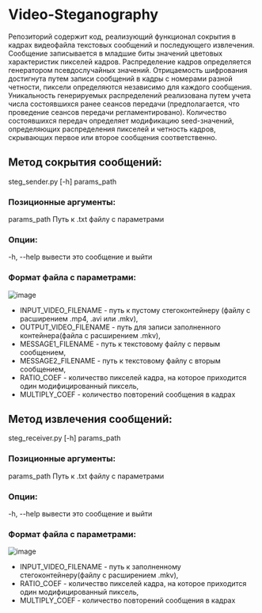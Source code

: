 # Video-Steganography
Репозиторий содержит код, реализующий функционал сокрытия в кадрах видеофайла текстовых сообщений и последующего извлечения. Сообщение записывается в младшие биты значений цветовых характеристик пикселей кадров. Распределение кадров определяется генератором псевдослучайных значений.
Отрицаемость шифрования достигнута путем записи сообщений в кадры с номерами разной четности, пиксели определяются независимо для каждого сообщения.
Уникальность генерируемых распределений реализована путем учета числа состоявшихся ранее сеансов передачи (предполагается, что проведение сеансов передачи регламентировано). Количество состоявшихся передач определяет модификацию seed-значений, определяющих распределения пикселей и четность кадров, скрывающих первое или второе сообщения соответственно.
## Метод сокрытия сообщений:
steg_sender.py [-h] params_path

### Позиционные аргументы:
  params_path  Путь к .txt файлу с параметрами

### Опции:
  -h, --help   вывести это сообщение и выйти 

### Формат файла с параметрами:
![image](https://github.com/avvakumtheprotopope/Video-Steganography/assets/78872231/13a681bc-6421-4bf1-840b-a034a7d5b066)

- INPUT_VIDEO_FILENAME - путь к пустому стегоконтейнеру (файлу с расширением .mp4, .avi или .mkv),
- OUTPUT_VIDEO_FILENAME - путь для записи заполненного контейнера(файла с расширением .mkv),
- MESSAGE1_FILENAME - путь к текстовому файлу с первым сообщением,
- MESSAGE2_FILENAME - путь к текстовому файлу с вторым сообщением,
- RATIO_COEF - количество пикселей кадра, на которое приходится один модифицированный пиксель,
- MULTIPLY_COEF - количество повторений сообщения в кадрах


## Метод извлечения сообщений:
steg_receiver.py [-h] params_path

### Позиционные аргументы:

  params_path  Путь к .txt файлу с параметрами

### Опции:
  -h, --help   вывести это сообщение и выйти 
  
### Формат файла с параметрами:
![image](https://github.com/avvakumtheprotopope/Video-Steganography/assets/78872231/3e7e8b1e-e259-4bcb-9ccb-6c8f76c63254)

- INPUT_VIDEO_FILENAME - путь к заполненному стегоконтейнеру(файлу с расширением .mkv),
- RATIO_COEF - количество пикселей кадра, на которое приходится один модифицированный пиксель,
- MULTIPLY_COEF - количество повторений сообщения в кадрах










    
